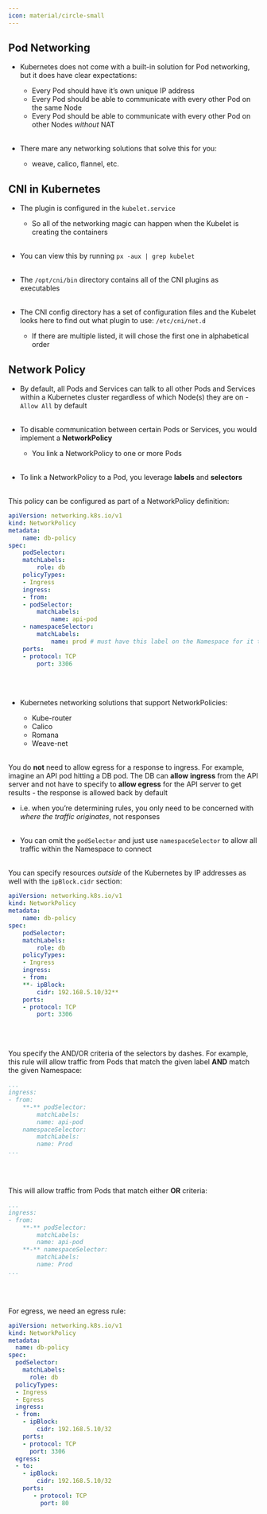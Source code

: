 ```yaml
---
icon: material/circle-small
---
```


## Pod Networking

- Kubernetes does not come with a built-in solution for Pod networking, but it does have clear expectations:
    - Every Pod should have it’s own unique IP address
    - Every Pod should be able to communicate with every other Pod on the same Node
    - Every Pod should be able to communicate with every other Pod on other Nodes *without* NAT
<br><br>

- There mare any networking solutions that solve this for you:
    - weave, calico, flannel, etc.

## CNI in Kubernetes

- The plugin is configured in the `kubelet.service`
    - So all of the networking magic can happen when the Kubelet is creating the containers
<br><br>

- You can view this by running `px -aux | grep kubelet`
<br><br>

- The `/opt/cni/bin` directory contains all of the CNI plugins as executables
<br><br>
- The CNI config directory has a set of configuration files and the Kubelet looks here to find out what plugin to use: `/etc/cni/net.d`
    - If there are multiple listed, it will chose the first one in alphabetical order

## Network Policy

- By default, all Pods and Services can talk to all other Pods and Services within a Kubernetes cluster regardless of which Node(s) they are on - `Allow All` by default
<br><br>

- To disable communication between certain Pods or Services, you would implement a **NetworkPolicy**
    - You link a NetworkPolicy to one or more Pods
<br><br>

- To link a NetworkPolicy to a Pod, you leverage **labels** and **selectors**
<br><br>

This policy can be configured as part of a NetworkPolicy definition:
    
```yaml
apiVersion: networking.k8s.io/v1
kind: NetworkPolicy
metadata:
    name: db-policy
spec:
    podSelector:
    matchLabels:
        role: db
    policyTypes:
    - Ingress
    ingress:
    - from:
    - podSelector:
        matchLabels:
            name: api-pod
    - namespaceSelector:
        matchLabels:
            name: prod # must have this label on the Namespace for it to work
    ports:
    - protocol: TCP
        port: 3306
```
<br><br>

- Kubernetes networking solutions that support NetworkPolicies:

    - Kube-router
    - Calico
    - Romana
    - Weave-net
<br><br>


You do **not** need to allow egress for a response to ingress. For example, imagine an API pod hitting a DB pod. The DB can **allow** **ingress** from the API server and not have to specify to **allow egress** for the API server to get results - the response is allowed back by default

- i.e. when you’re determining rules, you only need to be concerned with *where the traffic originates*, not responses
<br><br>

- You can omit the `podSelector` and just use `namespaceSelector` to allow all traffic within the Namespace to connect
<br><br>

You can specify resources *outside* of the Kubernetes by IP addresses as well with the `ipBlock.cidr` section:
    
```yaml
apiVersion: networking.k8s.io/v1
kind: NetworkPolicy
metadata:
    name: db-policy
spec:
    podSelector:
    matchLabels:
        role: db
    policyTypes:
    - Ingress
    ingress:
    - from:
    **- ipBlock:
        cidr: 192.168.5.10/32**
    ports:
    - protocol: TCP
        port: 3306
```
<br><br>

You specify the AND/OR criteria of the selectors by dashes. For example, this rule will allow traffic from Pods that match the given label **AND** match the given Namespace:    
```yaml
...
ingress:
- from:
    **-** podSelector:
        matchLabels:
        name: api-pod
    namespaceSelector:
        matchLabels:
        name: Prod
...
```
<br><br>

This will allow traffic from Pods that match either **OR** criteria:
    
```yaml
...
ingress:
- from:
    **-** podSelector:
        matchLabels:
        name: api-pod
    **-** namespaceSelector:
        matchLabels:
        name: Prod
...
```
<br><br>

For egress, we need an egress rule:
``` yaml
apiVersion: networking.k8s.io/v1
kind: NetworkPolicy
metadata:
  name: db-policy
spec:
  podSelector:
    matchLabels:
      role: db
  policyTypes:
  - Ingress
  - Egress
  ingress:
  - from:
    - ipBlock:
        cidr: 192.168.5.10/32
    ports:
    - protocol: TCP
      port: 3306
  egress:
  - to: 
    - ipBlock:
        cidr: 192.168.5.10/32
    ports:
	   - protocol: TCP
	     port: 80
```